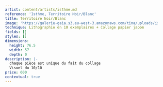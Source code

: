 ```yaml
---
artist: content/artists/isthme.md
reference: 'Isthme, Territoire Noir/Blanc'
title: Territoire Noir/Blanc
image: 'https://galerie-gaia.s3.eu-west-3.amazonaws.com/tina/uploads/isthme/isthme-territoir noir blanc-10-10.jpg'
technique: Lithographie en 10 exemplaires + Collage papier japon
fields: []
styles: []
dimensions:
  height: 76.5
  width: 57
  depth: 0
description: |-
  chaque pièce est unique du fait du collage  
  Visuel du 10/10
price: 600
contextual: true
---
```


